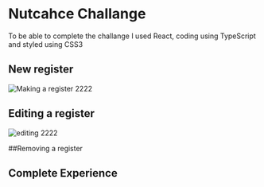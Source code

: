 # Nutcahce Challange 
To be able to complete the challange I used React, coding using TypeScript and styled using CSS3


## New register
![Making a register 2222 ](https://user-images.githubusercontent.com/91792621/139663953-24b705b9-af61-4f0a-b9ab-b641e5925707.gif)

## Editing a register
![editing 2222 ](https://user-images.githubusercontent.com/91792621/139664024-ca9476f1-70e2-47a4-8097-41156498cec4.gif)

##Removing a register


## Complete Experience


